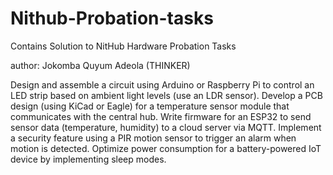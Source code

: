 # Nithub-Probation-tasks
Contains Solution to NitHub Hardware Probation Tasks

author: Jokomba Quyum Adeola (THINKER)



Design and assemble a circuit using Arduino or Raspberry Pi to control an LED strip based on ambient light levels (use an LDR sensor).
Develop a PCB design (using KiCad or Eagle) for a temperature sensor module that communicates with the central hub.
Write firmware for an ESP32 to send sensor data (temperature, humidity) to a cloud server via MQTT.
Implement a security feature using a PIR motion sensor to trigger an alarm when motion is detected.
Optimize power consumption for a battery-powered IoT device by implementing sleep modes.
